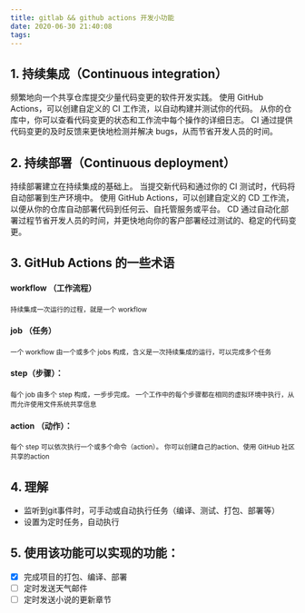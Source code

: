 ```yaml
---
title: gitlab && github actions 开发小功能
date: 2020-06-30 21:40:08
tags:
---
```

## 1. 持续集成（Continuous integration）
频繁地向一个共享仓库提交少量代码变更的软件开发实践。 使用 GitHub Actions，可以创建自定义的 CI 工作流，以自动构建并测试你的代码。 从你的仓库中，你可以查看代码变更的状态和工作流中每个操作的详细日志。 CI 通过提供代码变更的及时反馈来更快地检测并解决 bugs，从而节省开发人员的时间。

## 2. 持续部署（Continuous deployment）
持续部署建立在持续集成的基础上。 当提交新代码和通过你的 CI 测试时，代码将自动部署到生产环境中。 使用 GitHub Actions，可以创建自定义的 CD 工作流，以便从你的仓库自动部署代码到任何云、自托管服务或平台。 CD 通过自动化部署过程节省开发人员的时间，并更快地向你的客户部署经过测试的、稳定的代码变更。

## 3. GitHub Actions 的一些术语
#### workflow （工作流程）
<small>持续集成一次运行的过程，就是一个 workflow</small>
#### job （任务）
<small>一个 workflow 由一个或多个 jobs 构成，含义是一次持续集成的运行，可以完成多个任务</small>
#### step（步骤）：
<small>每个 job 由多个 step 构成，一步步完成。 一个工作中的每个步骤都在相同的虚拟环境中执行，从而允许使用文件系统共享信息</small>
#### action （动作）：
<small>每个 step 可以依次执行一个或多个命令（action）。 你可以创建自己的action、使用 GitHub 社区共享的action</small>

## 4. 理解
- 监听到git事件时，可手动或自动执行任务（编译、测试、打包、部署等）
- 设置为定时任务，自动执行

## 5. 使用该功能可以实现的功能：
- [x] 完成项目的打包、编译、部署
- [ ] 定时发送天气邮件
- [ ] 定时发送小说的更新章节
